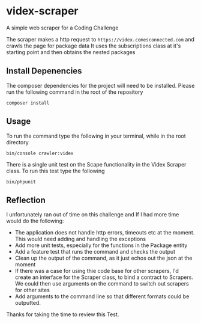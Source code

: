 # videx-scraper
A simple web scraper for a Coding Challenge

The scraper makes a http request to `https://videx.comesconnected.com` and crawls the page for package data
It uses the subscriptions class at it's starting point and then obtains the nested packages

## Install Depenencies
The composer dependencies for the project will need to be installed. Please run the following command in the root of the
repository
```
composer install
```

## Usage

To run the command type the following in your terminal, while in the root directory
```
bin/console crawler:videx
```

There is a single unit test on the Scape functionality in the Videx Scraper class. To run this test type the following
```
bin/phpunit
```

## Reflection
I unfortunately ran out of time on this challenge and If I had more time would do the following:
* The application does not handle http errors, timeouts etc at the moment. This would need adding and handling the exceptions
* Add more unit tests, especially for the functions in the Package entity
* Add a feature test that runs the command and checks the output
* Clean up the output of the command, as it just echos out the json at the moment
* If there was a case for using thie code base for other scrapers, I'd create an interface for the Scraper class, to bind
a contract to Scrapers. We could then use arguments on the command to switch out scrapers for other sites
* Add arguments to the command line so that different formats could be outputted.

Thanks for taking the time to review this Test.


